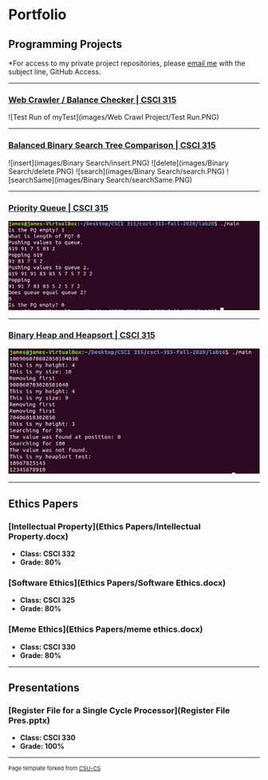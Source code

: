Portfolio
=========

Programming Projects
--------------------

*For access to my private project repositories, please [email me](mailto:jwood11190@gmail.com?subject=GitHub%20Access) with the subject line, GitHub Access.

---
### [Web Crawler / Balance Checker | CSCI 315](project1)

![Test Run of myTest](images/Web Crawl Project/Test Run.PNG)

---
### [Balanced Binary Search Tree Comparison | CSCI 315](project2)

![insert](images/Binary Search/insert.PNG)
![delete](images/Binary Search/delete.PNG)
![search](images/Binary Search/search.PNG)
![searchSame](images/Binary Search/searchSame.PNG)

---
### [Priority Queue | CSCI 315](project3)

![test run](images/PriorityQ.PNG)

---
### [Binary Heap and Heapsort | CSCI 315](project4)

![test run](images/BinaryHeap.PNG)

---

Ethics Papers
-------------

### [Intellectual Property](Ethics Papers/Intellectual Property.docx)

-   **Class: CSCI 332**  
-   **Grade: 80%**

### [Software Ethics](Ethics Papers/Software Ethics.docx)

-   **Class: CSCI 325** 
-   **Grade: 80%**

### [Meme Ethics](Ethics Papers/meme ethics.docx)

-   **Class: CSCI 330** 
-   **Grade: 80%**

---

Presentations
-------------

### [Register File for a Single Cycle Processor](Register File Pres.pptx)

- **Class: CSCI 330** 
- **Grade: 100%**

---

<p style="font-size:11px">Page template forked from <a href="https://github.com/csu-cs/csci-portfolio">CSU-CS</a></p>
<!-- Remove above link if you don't want to attributive -->
